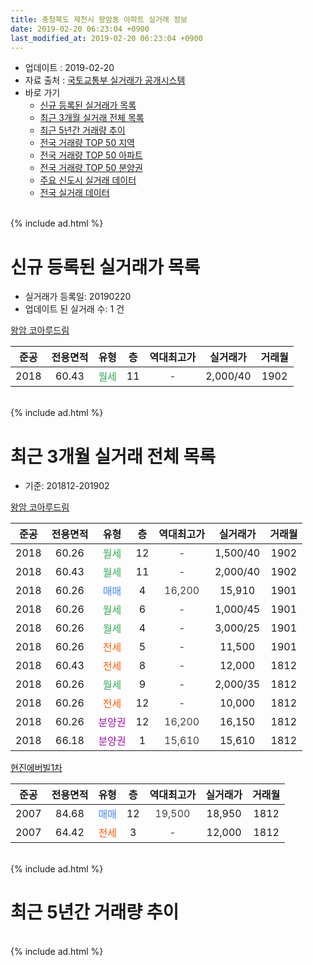 ```yaml
---
title: 충청북도 제천시 왕암동 아파트 실거래 정보
date: 2019-02-20 06:23:04 +0900
last_modified_at: 2019-02-20 06:23:04 +0900
---
```


* 업데이트 : 2019-02-20
* 자료 출처 : [국토교통부 실거래가 공개시스템](http://rt.molit.go.kr)
* 바로 가기
    * [신규 등록된 실거래가 목록](#신규-등록된-실거래가-목록)
    * [최근 3개월 실거래 전체 목록](#최근-3개월-실거래-전체-목록)
    * [최근 5년간 거래량 추이](#최근-5년간-거래량-추이)
    * [전국 거래량 TOP 50 지역](https://inasie.github.io/apt-trade-info/최근-3개월-전국에서-가장-거래가-많이-발생한-지역)
    * [전국 거래량 TOP 50 아파트](https://inasie.github.io/apt-trade-info/최근-3개월-전국에서-가장-거래가-많이-발생한-아파트)
    * [전국 거래량 TOP 50 분양권](https://inasie.github.io/apt-trade-info/최근-3개월-전국에서-가장-거래가-많이-발생한-분양권)
    * [주요 신도시 실거래 데이터](https://inasie.github.io/apt-trade-info/주요-신도시)
    * [전국 실거래 데이터](https://inasie.github.io/apt-trade-info/전국)
<br>
{% include ad.html %}
<br>

# 신규 등록된 실거래가 목록
* 실거래가 등록일: 20190220
* 업데이트 된 실거래 수: 1 건


[왕암 코아루드림](https://search.naver.com/search.naver?query=%EC%B6%A9%EC%B2%AD%EB%B6%81%EB%8F%84+%EC%A0%9C%EC%B2%9C%EC%8B%9C+%EC%99%95%EC%95%94%EB%8F%99+%EC%99%95%EC%95%94+%EC%BD%94%EC%95%84%EB%A3%A8%EB%93%9C%EB%A6%BC)

|준공|전용면적|유형|층|역대최고가|실거래가|거래월|
|:---:|:---:|:---:|:---:|:---:|:---:|:---:|
|2018|60.43|<span style="color:#34a853">월세</span>|11|<span style="color:#444444">-</span>|2,000/40|1902|


<br>
{% include ad.html %}
<br>

# 최근 3개월 실거래 전체 목록
* 기준: 201812-201902


[왕암 코아루드림](https://search.naver.com/search.naver?query=%EC%B6%A9%EC%B2%AD%EB%B6%81%EB%8F%84+%EC%A0%9C%EC%B2%9C%EC%8B%9C+%EC%99%95%EC%95%94%EB%8F%99+%EC%99%95%EC%95%94+%EC%BD%94%EC%95%84%EB%A3%A8%EB%93%9C%EB%A6%BC)

|준공|전용면적|유형|층|역대최고가|실거래가|거래월|
|:---:|:---:|:---:|:---:|:---:|:---:|:---:|
|2018|60.26|<span style="color:#34a853">월세</span>|12|<span style="color:#444444">-</span>|1,500/40|1902|
|2018|60.43|<span style="color:#34a853">월세</span>|11|<span style="color:#444444">-</span>|2,000/40|1902|
|2018|60.26|<span style="color:#4285f3">매매</span>|4|<span style="color:#444444">16,200</span>|15,910|1901|
|2018|60.26|<span style="color:#34a853">월세</span>|6|<span style="color:#444444">-</span>|1,000/45|1901|
|2018|60.26|<span style="color:#34a853">월세</span>|4|<span style="color:#444444">-</span>|3,000/25|1901|
|2018|60.26|<span style="color:#ff5a00">전세</span>|5|<span style="color:#444444">-</span>|11,500|1901|
|2018|60.43|<span style="color:#ff5a00">전세</span>|8|<span style="color:#444444">-</span>|12,000|1812|
|2018|60.26|<span style="color:#34a853">월세</span>|9|<span style="color:#444444">-</span>|2,000/35|1812|
|2018|60.26|<span style="color:#ff5a00">전세</span>|12|<span style="color:#444444">-</span>|10,000|1812|
|2018|60.26|<span style="color:#9C11A5">분양권</span>|12|<span style="color:#444444">16,200</span>|16,150|1812|
|2018|66.18|<span style="color:#9C11A5">분양권</span>|1|<span style="color:#444444">15,610</span>|15,610|1812|

[현진에버빌1차](https://search.naver.com/search.naver?query=%EC%B6%A9%EC%B2%AD%EB%B6%81%EB%8F%84+%EC%A0%9C%EC%B2%9C%EC%8B%9C+%EC%99%95%EC%95%94%EB%8F%99+%ED%98%84%EC%A7%84%EC%97%90%EB%B2%84%EB%B9%8C1%EC%B0%A8)

|준공|전용면적|유형|층|역대최고가|실거래가|거래월|
|:---:|:---:|:---:|:---:|:---:|:---:|:---:|
|2007|84.68|<span style="color:#4285f3">매매</span>|12|<span style="color:#444444">19,500</span>|18,950|1812|
|2007|64.42|<span style="color:#ff5a00">전세</span>|3|<span style="color:#444444">-</span>|12,000|1812|


<br>
{% include ad.html %}
<br>

# 최근 5년간 거래량 추이


<div style="width:100%;">
    <canvas id="deal_progress" height="200"></canvas>
</div>

<script>
new Chart(document.getElementById("deal_progress"), {
    type: 'line',
    data: {
        labels: ['201402','201403','201404','201405','201406','201407','201408','201409','201410','201411','201412','201501','201502','201503','201504','201505','201506','201507','201508','201509','201510','201511','201512','201601','201602','201603','201604','201605','201606','201607','201608','201609','201610','201611','201612','201701','201702','201703','201704','201705','201706','201707','201708','201709','201710','201711','201712','201801','201802','201803','201804','201805','201806','201807','201808','201809','201810','201811','201812','201901','201902'],
        datasets: [{
            label: '매매',
            pointRadius: 1,
            data: [3, 7, 2, 4, 2, 3, 4, 2, 2, 5, 4, 2, 1, 4, 6, 1, 4, 2, 1, 7, 4, 5, 3, 2, 1, 8, 6, 3, 6, 0, 2, 2, 3, 0, 0, 4, 1, 1, 1, 2, 3, 2, 0, 1, 0, 1, 2, 3, 3, 7, 24, 9, 14, 8, 7, 4, 4, 0, 3, 1, 0],
            borderColor: "rgba(255, 201, 14, 1)",
            backgroundColor: "rgba(255, 201, 14, 0.5)",
            fill: false,
            lineTension: 0
        },{
            label: '전월세',
            pointRadius: 1,
            data: [4, 4, 3, 2, 2, 3, 1, 1, 1, 0, 0, 1, 1, 1, 0, 1, 0, 0, 1, 1, 3, 2, 0, 1, 0, 1, 3, 1, 0, 2, 0, 0, 1, 0, 1, 2, 4, 0, 0, 0, 1, 2, 0, 0, 0, 0, 0, 0, 0, 1, 17, 11, 14, 14, 20, 13, 12, 8, 4, 3, 2],
            borderColor: "rgba(0, 141, 185, 1)",
            backgroundColor: "rgba(0, 141, 185, 0.5)",
            fill: false,
            lineTension: 0
        }
        ]
    },
    options: {
        responsive: true,
        title: {
            display: false
        },
        tooltips: {
            mode: 'index',
            intersect: false
        },
        hover: {
            mode: 'nearest',
            intersect: true
        },
        scales: {
            xAxes: [{
                display: true,
                scaleLabel: {
                    display: true,
                    labelString: '년/월'
                }
            }],
            yAxes: [{
                display: true,
                ticks: {
                    suggestedMin: 0,
                },
                scaleLabel: {
                    display: true,
                    labelString: '실거래 수'
                }
            }]
        }
    }
});

</script>


<br>
{% include ad.html %}
<br>


